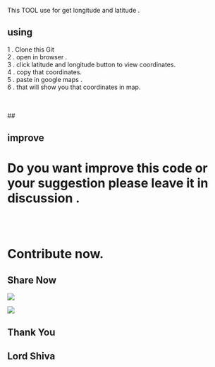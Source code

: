 <p align=center>
  
This TOOL use for get longitude and latitude  .

## using 
1 . Clone this Git 
<br>
2 . open in browser .
<br>
3 . click latitude and longitude button to view coordinates.
<br>
4 . copy that coordinates.
<br>
5 . paste in google maps .
<br>
6 . that will show you that coordinates in map.

<br>
<br>
##

## improve 

  <h1> Do you want improve this code  or your suggestion please leave it in  discussion .</h1>
   <br>
   <br>
  <h1> Contribute now.</h1>
  
 ##
 
 <h2> Share Now </h2>
 
 <a target="_blank" href="https://twitter.com/intent/tweet?&url=https://github.com/nethra-coding/lord-shiva.git&hashtags= module ,%20python" title="share on twitter"><img src="https://img.shields.io/twitter/url/http/shields.io.svg?style=social"></a>
 
<a target="_blank" href="https://www.facebook.com/plugins/share_button.phphref=https%3A%2F%2Fdevelopers.facebook.com%2Fdocs%2Fplugins%2F&layout=button_count&size=small&width=96&height=20&appId" title="share on FaceBook"><img src="https://img.shields.io/badge/FaceBook-ShareNow-yellow"></a>

##

##  Thank You 


##

  ## Lord Shiva

##






